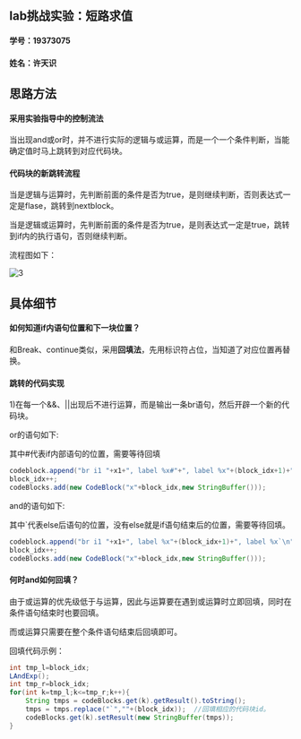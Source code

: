 ## lab挑战实验：短路求值

#### 学号：19373075

#### 姓名：许天识

## 思路方法

#### 采用实验指导中的控制流法

当出现and或or时，并不进行实际的逻辑与或运算，而是一个一个条件判断，当能确定值时马上跳转到对应代码块。

#### 代码块的新跳转流程

当是逻辑与运算时，先判断前面的条件是否为true，是则继续判断，否则表达式一定是flase，跳转到nextblock。

当是逻辑或运算时，先判断前面的条件是否为true，是则表达式一定是true，跳转到if内的执行语句，否则继续判断。

流程图如下：

![3](D:\大三课件\编译原理\实验\images\3.png)

## 具体细节

#### 如何知道if内语句位置和下一块位置？

和Break、continue类似，采用**回填法**，先用标识符占位，当知道了对应位置再替换。

#### 跳转的代码实现

1)在每一个&&、||出现后不进行运算，而是输出一条br语句，然后开辟一个新的代码块。

or的语句如下:

其中#代表if内部语句的位置，需要等待回填

```java
codeblock.append("br i1 "+x1+", label %x#"+", label %x"+(block_idx+1)+""+x1+"\n");
block_idx++;
codeBlocks.add(new CodeBlock("x"+block_idx,new StringBuffer()));
```

and的语句如下:

其中`代表else后语句的位置，没有else就是if语句结束后的位置，需要等待回填。

```java
codeblock.append("br i1 "+x1+", label %x"+(block_idx+1)+", label %x`\n");
block_idx++;
codeBlocks.add(new CodeBlock("x"+block_idx,new StringBuffer()));
```

#### 何时and如何回填？

由于或运算的优先级低于与运算，因此与运算要在遇到或运算时立即回填，同时在条件语句结束时也要回填。

而或运算只需要在整个条件语句结束后回填即可。

回填代码示例：

```java
int tmp_l=block_idx;
LAndExp();
int tmp_r=block_idx;
for(int k=tmp_l;k<=tmp_r;k++){
    String tmps = codeBlocks.get(k).getResult().toString();
    tmps = tmps.replace("`",""+(block_idx));  //回填相应的代码块id。
    codeBlocks.get(k).setResult(new StringBuffer(tmps));
}
```



